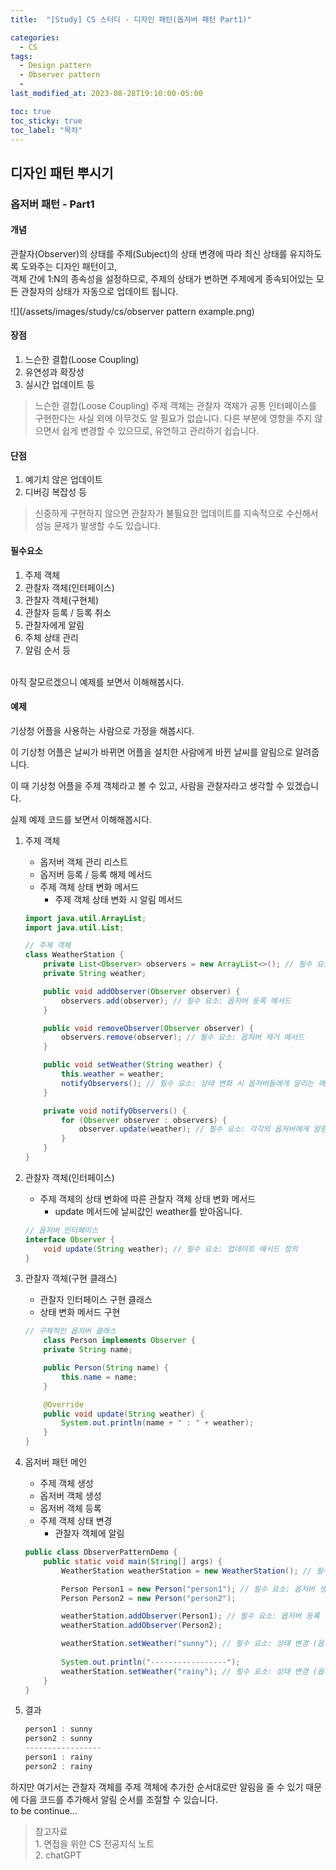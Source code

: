 ```yaml
---
title:  "[Study] CS 스터디 - 디자인 패턴(옵저버 패턴 Part1)"

categories:
  - CS
tags:
  - Design pattern
  - Observer pattern
  -
last_modified_at: 2023-08-28T19:10:00-05:00

toc: true
toc_sticky: true
toc_label: "목차"
---
```



## 디자인 패턴 뿌시기

### 옵저버 패턴 - Part1

#### 개념
관찰자(Observer)의 상태를 주제(Subject)의 상태 변경에 따라 최신 상태를 유지하도록 도와주는 디자인 패턴이고,<br>
객체 간에 1:N의 종속성을 설정하므로, 주제의 상태가 변하면 주제에게 종속되어있는 모든 관찰자의 상태가 자동으로 업데이트 됩니다.


![](/assets/images/study/cs/observer pattern example.png)
    

#### 장점
1. 느슨한 결합(Loose Coupling)
2. 유연성과 확장성
3. 실시간 업데이트 등

> 느슨한 결합(Loose Coupling)
   주제 객체는 관찰자 객체가 공통 인터페이스를 구현한다는 사실 외에 아무것도 알 필요가 없습니다. 
   다른 부분에 영향을 주지 않으면서 쉽게 변경할 수 있으므로, 유연하고 관리하기 쉽습니다.

#### 단점
1. 예기치 않은 업데이트
2. 디버깅 복잡성 등

> 신중하게 구현하지 않으면 관찰자가 불필요한 업데이트를 지속적으로 수신해서 성능 문제가 발생할 수도 있습니다.

#### 필수요소
1. 주제 객체
2. 관찰자 객체(인터페이스)
3. 관찰자 객체(구현체)
4. 관찰자 등록 / 등록 취소
5. 관찰자에게 알림
6. 주체 상태 관리
7. 알림 순서 등

<br>
아직 잘모르겠으니 예제를 보면서 이해해봅시다.

#### 예제
기상청 어플을 사용하는 사람으로 가정을 해봅시다.

이 기상청 어플은 날씨가 바뀌면 어플을 설치한 사람에게 바뀐 날씨를 알림으로 알려줍니다.

이 때 기상청 어플을 주제 객체라고 볼 수 있고,
사람을 관찰자라고 생각할 수 있겠습니다.

실제 예제 코드를 보면서 이해해봅시다.

1. 주제 객체
    - 옵저버 객체 관리 리스트
    - 옵저버 등록 / 등록 해제 메서드
    - 주제 객체 상태 변화 메서드
      - 주제 객체 상태 변화 시 알림 메서드

    ```Java
    import java.util.ArrayList;
    import java.util.List;

    // 주제 객체
    class WeatherStation {
        private List<Observer> observers = new ArrayList<>(); // 필수 요소: 옵저버 객체들을 보관하는 리스트
        private String weather;

        public void addObserver(Observer observer) {
            observers.add(observer); // 필수 요소: 옵저버 등록 메서드
        }

        public void removeObserver(Observer observer) {
            observers.remove(observer); // 필수 요소: 옵저버 제거 메서드
        }

        public void setWeather(String weather) {
            this.weather = weather;
            notifyObservers(); // 필수 요소: 상태 변화 시 옵저버들에게 알리는 메서드
        }

        private void notifyObservers() {
            for (Observer observer : observers) {
                observer.update(weather); // 필수 요소: 각각의 옵저버에게 알림
            }
        }
    }
    ```

2. 관찰자 객체(인터페이스)
    - 주제 객체의 상태 변화에 따른 관찰자 객체 상태 변화 메서드
      - update 메서드에 날씨값인 weather를 받아옵니다.

    ```Java
    // 옵저버 인터페이스
    interface Observer {
        void update(String weather); // 필수 요소: 업데이트 메서드 정의
    }
    ```

3. 관찰자 객체(구현 클래스)
    - 관찰자 인터페이스 구현 클래스
    - 상태 변화 메서드 구현

    ```Java
    // 구체적인 옵저버 클래스
        class Person implements Observer {
        private String name;

        public Person(String name) {
            this.name = name;
        }

        @Override
        public void update(String weather) {
            System.out.println(name + " : " + weather);
        }
    }
    ```

4. 옵저버 패턴 메인
    - 주제 객체 생성
    - 옵저버 객체 생성
    - 옵저버 객체 등록
    - 주제 객체 상태 변경
      - 관찰자 객체에 알림

    ```Java
    public class ObserverPatternDemo {
        public static void main(String[] args) {
            WeatherStation weatherStation = new WeatherStation(); // 필수 요소: 주제 생성

            Person Person1 = new Person("person1"); // 필수 요소: 옵저버 생성
            Person Person2 = new Person("person2");

            weatherStation.addObserver(Person1); // 필수 요소: 옵저버 등록
            weatherStation.addObserver(Person2);

            weatherStation.setWeather("sunny"); // 필수 요소: 상태 변경 (옵저버 알림)
            
            System.out.println("-----------------");
            weatherStation.setWeather("rainy"); // 필수 요소: 상태 변경 (옵저버 알림)
        }
    }
    ```

5. 결과

   ```Java
   person1 : sunny
   person2 : sunny
   -----------------
   person1 : rainy
   person2 : rainy
   ```

하지만 여기서는 관찰자 객체를 주제 객체에 추가한 순서대로만 알림을 줄 수 있기 때문에 다음 코드를 추가해서 알림 순서를 조절할 수 있습니다.
<br>
to be continue...

> 참고자료 <br> 1. 면접을 위한 CS 전공지식 노트 <br> 2. chatGPT